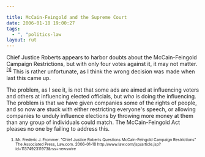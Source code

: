 ```yaml
---

title: McCain-Feingold and the Supreme Court
date: 2006-01-18 19:00:27
tags:
  - ", "politics-law
layout: rut
---
```



<p>Chief Justice Roberts appears to harbor doubts about the McCain-Feingold Campaign Restrictions, but with only four votes against it, it may not matter.<sup><a href="http://www.law.com/jsp/article.jsp?id=1137492311973&amp;rss=newswire" title="Chief Justice Roberts Questions McCain-Feingold Campaign Restrictions">[1]</a></sup> This is rather unfortunate, as I think the wrong decision was made when last this came up.</p>  <p>The problem, as I see it, is not that some ads are aimed at influencing voters and others at influencing elected officials, but <em>who</em> is doing the influencing.  The problem is that we have given companies some of the rights of people, and so now are stuck with either restricting everyone's speech, or allowing companies to unduly influence elections by throwing more money at them than any group of individuals could match.  The McCain-Feingold Act pleases no one by failing to address this.</p>  <ol><font size="-2"><li><font size="-2">Mr. Frederic J. Frommer. "Chief Justice Roberts Questions McCain-Feingold Campaign Restrictions" The Associated Press, Law.com.  2006-01-18 http://www.law.com/jsp/article.jsp?id=1137492311973&amp;rss=newswire </font></li></font></ol>

